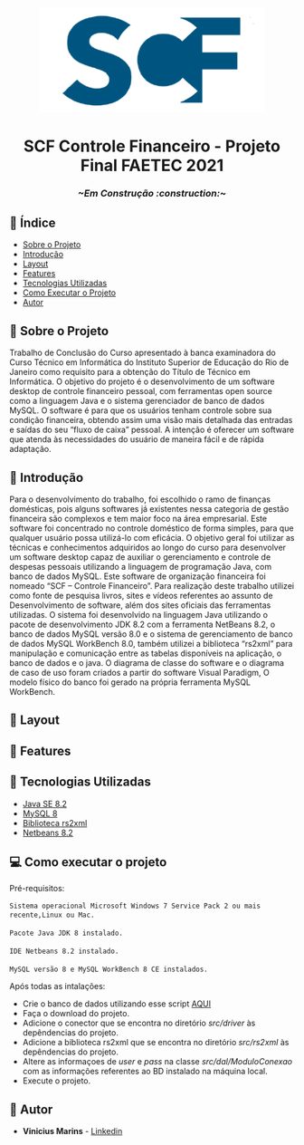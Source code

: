<div align=center>
 <img width=400 src='https://github.com/v-marins/projeto-final-faetec-2021-SCF-sistema-de-controle-financeiro/blob/ca0c75fb810a91b31a19d86ac751d750b9cdd55b/src/imagens/logoBig.png'/>
 </div>
 
<h1 align=center> SCF Controle Financeiro - Projeto Final FAETEC 2021 </h1>

<h3 align=center><i>~Em Construção :construction:~</i></h3>

## :link: Índice

- [Sobre o Projeto](#dart-sobre-o-projeto)
- [Introdução](#bookmark_tabs-introdução)
- [Layout](#art-layout)
- [Features](#mega-features)
- [Tecnologias Utilizadas](#wrench-tecnologias-utilizadas)
- [Como Executar o Projeto](#computer-como-executar-o-projeto)
- [Autor](#raising_hand-autor)


## :dart: Sobre o Projeto

Trabalho de Conclusão do Curso apresentado à banca examinadora do Curso Técnico em Informática do Instituto Superior de Educação do Rio de Janeiro como requisito para a obtenção do Título de Técnico em Informática. O objetivo do projeto é o desenvolvimento de um software desktop de controle financeiro pessoal, com ferramentas open source como a linguagem Java e o sistema gerenciador de banco de dados MySQL. O software é para que os usuários tenham controle sobre sua condição financeira, obtendo assim uma visão mais detalhada das entradas e saídas do seu “fluxo de caixa” pessoal. A intenção é oferecer um software que atenda às necessidades do usuário de maneira fácil e de rápida adaptação.

## :bookmark_tabs: Introdução

Para o desenvolvimento do trabalho, foi escolhido o ramo de finanças domésticas, pois alguns softwares já existentes nessa categoria de gestão financeira são complexos e tem maior foco na área empresarial. Este software foi concentrado no controle doméstico de forma simples, para que qualquer usuário possa utilizá-lo com eficácia.
O objetivo geral foi utilizar as técnicas e conhecimentos adquiridos ao longo do curso para desenvolver um software desktop capaz de auxiliar o gerenciamento e controle de despesas pessoais utilizando a linguagem de programação Java, com banco de dados MySQL. Este software de organização financeira foi nomeado “SCF – Controle Financeiro”.
Para realização deste trabalho utilizei como fonte de pesquisa livros, sites e vídeos referentes ao assunto de Desenvolvimento de software, além dos sites oficiais das ferramentas utilizadas. O sistema foi desenvolvido na linguagem Java utilizando o pacote de desenvolvimento JDK 8.2 com a ferramenta NetBeans 8.2, o banco de dados MySQL versão 8.0 e o sistema de gerenciamento de banco de dados MySQL WorkBench 8.0, também utilizei a biblioteca “rs2xml” para manipulação e comunicação entre as tabelas disponíveis na aplicação, o banco de dados e o java. O diagrama de classe do software e o diagrama de caso de uso foram criados a partir do software Visual
Paradigm, O modelo físico do banco foi gerado na própria ferramenta MySQL WorkBench.

## :art: Layout

## :mega: Features

## :wrench: Tecnologias Utilizadas

- [Java SE 8.2](https://www.oracle.com/br/java/technologies/javase/javase8-archive-downloads.html)
- [MySQL 8](https://dev.mysql.com/downloads/installer/)
- [Biblioteca rs2xml](https://sourceforge.net/projects/finalangelsanddemons/files/rs2xml.jar/download)
- [Netbeans 8.2](https://www.oracle.com/technetwork/java/javase/downloads/jdk-netbeans-jsp-3413139-esa.html)

## :computer: Como executar o projeto
Pré-requisitos:

```
Sistema operacional Microsoft Windows 7 Service Pack 2 ou mais recente,Linux ou Mac.

Pacote Java JDK 8 instalado.

IDE Netbeans 8.2 instalado.

MySQL versão 8 e MySQL WorkBench 8 CE instalados.

```
Após todas as intalações:

- Crie o banco de dados utilizando esse script [AQUI](https://github.com/v-marins/projeto-final-faetec-2021-SCF-sistema-de-controle-financeiro/blob/48e583f13df7d4ff7c502c25722752f3cfa9fe4e/Scripts%20DDL%20das%20tabelas%20de%20banco%20de%20dados%20MySQL.md)
- Faça o download do projeto.
- Adicione o conector que se encontra no diretório *src/driver* às depêndencias do projeto.
- Adicione a biblioteca rs2xml que se encontra no diretório *src/rs2xml* às depêndencias do projeto.
- Altere as informaçoes de *user* e *pass* na classe *src/dal/ModuloConexao* com as informações referentes ao BD instalado na máquina local.
- Execute o projeto.

## :raising_hand: Autor
- **Vinicius Marins** - [Linkedin](https://www.linkedin.com/in/vinicius-marins/) 
